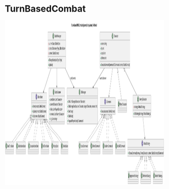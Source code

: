 # TurnBasedCombat
<img width="1600" height="522" alt="image" src="https://raw.githubusercontent.com/cerff-gur-sheel/TurnBasedCombat/refs/heads/main/Documentation/turnBased1.png" />